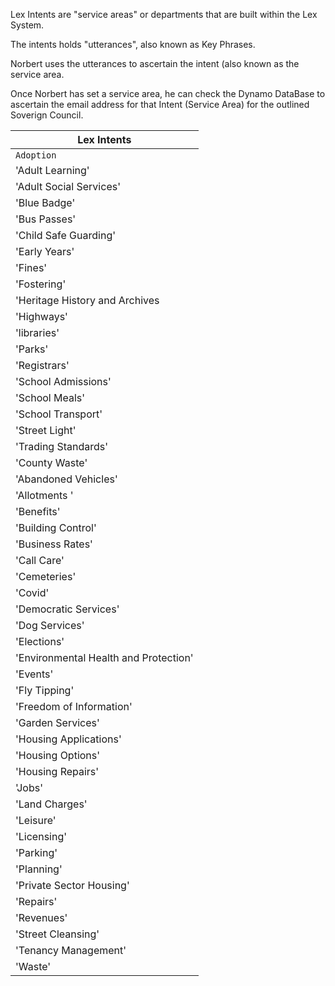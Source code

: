  Lex Intents are "service areas" or departments that are built within the Lex System.

The intents holds "utterances", also known as Key Phrases. 

Norbert uses the utterances to ascertain the intent (also known as the service area.

Once Norbert has set a service area, he can check the Dynamo DataBase to ascertain the email address for that Intent (Service Area) for the outlined Soverign Council.



| Lex Intents |                                                            
| --- | 
| `Adoption` 
| 'Adult Learning' |
| 'Adult Social Services' |
| 'Blue Badge' |
| 'Bus Passes' |
| 'Child Safe Guarding' |
| 'Early Years' |
| 'Fines' |
| 'Fostering' |
| 'Heritage History and Archives
| 'Highways' |
| 'libraries' |
| 'Parks' |
| 'Registrars' |
| 'School Admissions' |
| 'School Meals' |
| 'School Transport' |
| 'Street Light' |
| 'Trading Standards' |
| 'County Waste' |
| 'Abandoned Vehicles' |
| 'Allotments ' |
| 'Benefits' |
| 'Building Control' |
| 'Business Rates' |
| 'Call Care' |
| 'Cemeteries' |
| 'Covid' |
| 'Democratic Services' |
| 'Dog Services' |
| 'Elections' |
| 'Environmental Health and Protection' |
| 'Events' |
| 'Fly Tipping' |
| 'Freedom of Information' |
| 'Garden Services' |
| 'Housing Applications' |
| 'Housing Options' |
| 'Housing Repairs' |
| 'Jobs' |
| 'Land Charges' |
| 'Leisure' |
| 'Licensing' |
| 'Parking' |
| 'Planning' |
| 'Private Sector Housing' |
| 'Repairs' |
| 'Revenues' |
| 'Street Cleansing' |
| 'Tenancy Management' |
| 'Waste' |